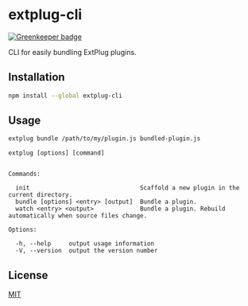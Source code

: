 # extplug-cli

[![Greenkeeper badge](https://badges.greenkeeper.io/extplug/extplug-cli.svg)](https://greenkeeper.io/)

CLI for easily bundling ExtPlug plugins.

## Installation

```bash
npm install --global extplug-cli
```

## Usage

```bash
extplug bundle /path/to/my/plugin.js bundled-plugin.js
```


```
extplug [options] [command]


Commands:

  init                               Scaffold a new plugin in the current directory.
  bundle [options] <entry> [output]  Bundle a plugin.
  watch <entry> <output>             Bundle a plugin. Rebuild automatically when source files change.

Options:

  -h, --help     output usage information
  -V, --version  output the version number

```

## License

[MIT]

[MIT]: ./LICENSE
